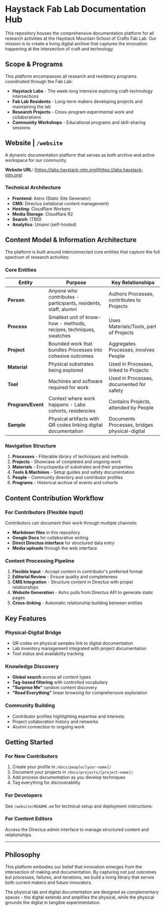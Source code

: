 # Haystack Fab Lab Documentation Hub

This repository houses the comprehensive documentation platform for all research activities at the Haystack Mountain School of Crafts Fab Lab. Our mission is to create a living digital archive that captures the innovation happening at the intersection of craft and technology.

## Scope & Programs

This platform encompasses all research and residency programs coordinated through the Fab Lab:

- **Haystack Labs** - The week-long intensive exploring craft-technology intersections
- **Fab Lab Residents** - Long-term makers developing projects and maintaining the lab
- **Research Projects** - Cross-program experimental work and collaborations
- **Community Workshops** - Educational programs and skill-sharing sessions

## Website | `/website`

A dynamic documentation platform that serves as both archive and active workspace for our community.

**Website URL:** [https://labs.haystack-mtn.org](https://labs.haystack-mtn.org)

### Technical Architecture
- **Frontend**: Astro (Static Site Generator)
- **CMS**: Directus (relational content management)
- **Hosting**: Cloudflare Workers
- **Media Storage**: Cloudflare R2
- **Search**: (TBD)
- **Analytics**: Umami (self-hosted)

## Content Model & Information Architecture

The platform is built around interconnected core entities that capture the full spectrum of research activities:

### Core Entities

| Entity            | Purpose                                                            | Key Relationships                             |
| ----------------- | ------------------------------------------------------------------ | --------------------------------------------- |
| **Person**        | Anyone who contributes - participants, residents, staff, alumni    | Authors Processes, contributes to Projects    |
| **Process**       | Smallest unit of know-how - methods, recipes, techniques, swatches | Uses Materials/Tools, part of Projects        |
| **Project**       | Bounded work that bundles Processes into cohesive outcomes         | Aggregates Processes, involves People         |
| **Material**      | Physical substrates being explored                                 | Used in Processes, linked to Projects         |
| **Tool**          | Machines and software required for work                            | Used in Processes, documented for safety      |
| **Program/Event** | Context where work happens - Labs cohorts, residencies             | Contains Projects, attended by People         |
| **Sample**        | Physical artifacts with QR codes linking digital documentation     | Documents Processes, bridges physical-digital |

### Navigation Structure

1. **Processes** - Filterable library of techniques and methods
2. **Projects** - Showcase of completed and ongoing work  
3. **Materials** - Encyclopedia of substrates and their properties
4. **Tools & Machines** - Setup guides and safety documentation
5. **People** - Community directory and contributor profiles
6. **Programs** - Historical archive of events and cohorts

## Content Contribution Workflow

### For Contributors (Flexible Input)
Contributors can document their work through multiple channels:
- **Markdown files** in this repository
- **Google Docs** for collaborative writing  
- **Direct Directus interface** for structured data entry
- **Media uploads** through the web interface

### Content Processing Pipeline
1. **Flexible Input** - Accept content in contributor's preferred format
2. **Editorial Review** - Ensure quality and completeness  
3. **CMS Integration** - Structure content in Directus with proper relationships
4. **Website Generation** - Astro pulls from Directus API to generate static pages
5. **Cross-linking** - Automatic relationship building between entities

## Key Features

### Physical-Digital Bridge
- QR codes on physical samples link to digital documentation
- Lab inventory management integrated with project documentation
- Tool status and availability tracking

### Knowledge Discovery
- **Global search** across all content types
- **Tag-based filtering** with controlled vocabulary
- **"Surprise Me"** random content discovery
- **"Read Everything"** linear browsing for comprehensive exploration

### Community Building
- Contributor profiles highlighting expertise and interests
- Project collaboration history and networks
- Alumni connection to ongoing work

## Getting Started

### For New Contributors
1. Create your profile in `/docs/people/[your-name]/`
2. Document your projects in `/docs/projects/[project-name]/`
3. Add process documentation as you develop techniques
4. Tag everything for discoverability

### For Developers
See `/website/README.md` for technical setup and deployment instructions.

### For Content Editors
Access the Directus admin interface to manage structured content and relationships.

---

## Philosophy

This platform embodies our belief that innovation emerges from the intersection of making and documentation. By capturing not just outcomes but processes, failures, and iterations, we build a living library that serves both current makers and future innovators.

The physical lab and digital documentation are designed as complementary spaces - the digital extends and amplifies the physical, while the physical grounds the digital in tangible experimentation. 